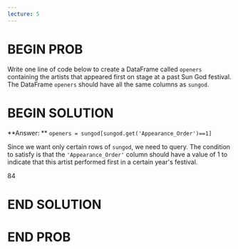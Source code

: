 ```yaml
---
lecture: 5
---
```


# BEGIN PROB

Write one line of code below to create a DataFrame called `openers` containing the artists that appeared first on stage at a past Sun God festival. The DataFrame `openers` should have all the same columns as `sungod`. 


# BEGIN SOLUTION

**Answer: ** `openers = sungod[sungod.get('Appearance_Order')==1]`

Since we want only certain rows of `sungod`, we need to query. The condition to satisfy is that the `'Appearance_Order'` column should have a value of 1 to indicate that this artist performed first in a certain year's festival.

<average>84</average>

# END SOLUTION

# END PROB
